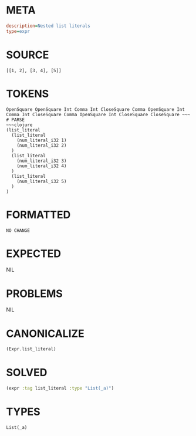 # META
~~~ini
description=Nested list literals
type=expr
~~~
# SOURCE
~~~roc
[[1, 2], [3, 4], [5]]
~~~
# TOKENS
~~~text
OpenSquare OpenSquare Int Comma Int CloseSquare Comma OpenSquare Int Comma Int CloseSquare Comma OpenSquare Int CloseSquare CloseSquare ~~~
# PARSE
~~~clojure
(list_literal
  (list_literal
    (num_literal_i32 1)
    (num_literal_i32 2)
  )
  (list_literal
    (num_literal_i32 3)
    (num_literal_i32 4)
  )
  (list_literal
    (num_literal_i32 5)
  )
)
~~~
# FORMATTED
~~~roc
NO CHANGE
~~~
# EXPECTED
NIL
# PROBLEMS
NIL
# CANONICALIZE
~~~clojure
(Expr.list_literal)
~~~
# SOLVED
~~~clojure
(expr :tag list_literal :type "List(_a)")
~~~
# TYPES
~~~roc
List(_a)
~~~
